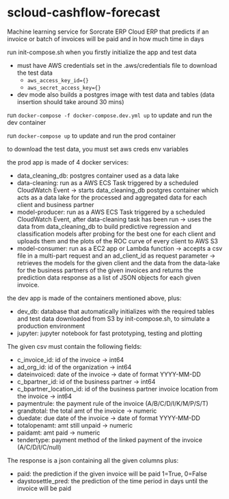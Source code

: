 # scloud-cashflow-forecast

Machine learning service for Sorcrate ERP Cloud ERP that predicts if an invoice or batch of invoices will be paid and in how much time in days

run init-compose.sh when you firstly initialize the app and test data
- must have AWS credentials set in the .aws/credentials file to download the test data
  - `aws_access_key_id={}`
  - `aws_secret_access_key={}`
- dev mode also builds a postgres image with test data and tables (data insertion should take around 30 mins)

run ` docker-compose -f docker-compose.dev.yml up ` to update and run the dev container

run ` docker-compose up ` to update and run the prod container

to download the test data, you must set aws creds env variables

the prod app is made of 4 docker services:
- data_cleaning_db: postgres container used as a data lake
- data-cleaning: run as a AWS ECS Task triggered by a scheduled CloudWatch Event -> starts data_cleaning_db postgres container which acts as a data lake for the processed and aggregated data for each client and business partner
- model-producer: run as a AWS ECS Task triggered by a scheduled CloudWatch Event, after data-cleaning task has been run -> uses the data from data_cleaning_db to build predictive regression and classification models after probing for the best one for each client and uploads them and the plots of the ROC curve of every client to AWS S3
- model-consumer: run as a EC2 app or Lambda function -> accepts a csv file in a multi-part request and an ad_client_id as request parameter -> retrieves the models for the given client and the data from the data-lake for the business partners of the given invoices and returns the prediction data response as a list of JSON objects for each given invoice.

the dev app is made of the containers mentioned above, plus:
- dev_db: database that automatically initializes with the required tables and test data downloaded from S3 by init-compose.sh, to simulate a production environment
- jupyter: jupyter notebook for fast prototyping, testing and plotting 

The given csv must contain the following fields:
- c_invoice_id: id of the invoice -> int64
- ad_org_id: id of the organization -> int64
- dateinvoiced: date of the invoice -> date of format YYYY-MM-DD
- c_bpartner_id: id of the business partner -> int64
- c_bpartner_location_id: id of the business partner invoice location from the invoice -> int64
- paymentrule: the payment rule of the invoice (A/B/C/D/I/K/M/P/S/T)
- grandtotal: the total amt of the invoice -> numeric
- duedate: due date of the invoice -> date of format YYYY-MM-DD
- totalopenamt: amt still unpaid -> numeric
- paidamt: amt paid -> numeric
- tendertype: payment method of the linked payment of the invoice (A/C/D/I/C/null)

The response is a json containing all the given columns plus:
- paid: the prediction if the given invoice will be paid 1=True, 0=False
- daystosettle_pred: the prediction of the time period in days until the invoice will be paid
